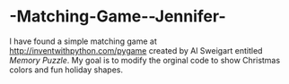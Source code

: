 # -Matching-Game--Jennifer-
I have found a simple matching game at http://inventwithpython.com/pygame created by Al Sweigart entitled *Memory Puzzle*. My goal is to modify the orginal code to show Christmas colors and fun holiday shapes.  

